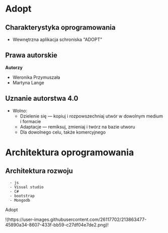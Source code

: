 # Adopt


## Charakterystyka oprogramowania
- Wewnętrzna aplikacja schroniska "ADOPT"


## Prawa autorskie
**Autorzy**

- Weronika Przymuszała
- Martyna Lange

## Uznanie autorstwa 4.0
 - Wolno:
      - Dzielenie się — kopiuj i rozpowszechniaj utwór w dowolnym medium i formacie
      - Adaptacje — remiksuj, zmieniaj i twórz na bazie utworu
      - Dla dowolnego celu, także komercyjnego

# Architektura oprogramowania
## Architektura rozwoju
      - js
      - Visual studio
      - C#
      - bootstrap
      - Mongodb


<p>Adopt</p>
!(https://user-images.githubusercontent.com/26117702/213863477-45890a34-8607-433f-bb59-c27df04e7de2.png)!
